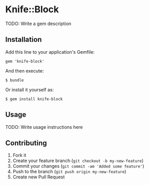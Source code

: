 # Knife::Block

TODO: Write a gem description

## Installation

Add this line to your application's Gemfile:

    gem 'knife-block'

And then execute:

    $ bundle

Or install it yourself as:

    $ gem install knife-block

## Usage

TODO: Write usage instructions here

## Contributing

1. Fork it
2. Create your feature branch (`git checkout -b my-new-feature`)
3. Commit your changes (`git commit -am 'Added some feature'`)
4. Push to the branch (`git push origin my-new-feature`)
5. Create new Pull Request

